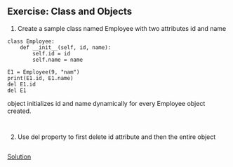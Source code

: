## Exercise: Class and Objects

1. Create a sample class named Employee with two attributes id and name 

```
class Employee:
    def __init__(self, id, name):
        self.id = id
        self.name = name

E1 = Employee(9, "nam")
print(E1.id, E1.name)
del E1.id
del E1

```
object initializes id and name dynamically for every Employee object created.
 
```


```

2. Use del property to first delete id attribute and then the entire object
```
```

[Solution](https://github.com/codebasics/py/blob/master/Basics/Exercise/16_class_and_objects/16_class_and_objects.py)

